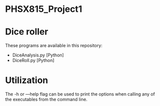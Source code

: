 # PHSX815_Project1

# Dice roller

These programs are available in this repository:

* DiceAnalysis.py [Python]
* DiceRoll.py [Python]

# Utilization

The -h or —help flag can be used to print the options when calling any of the executables from the command line.
